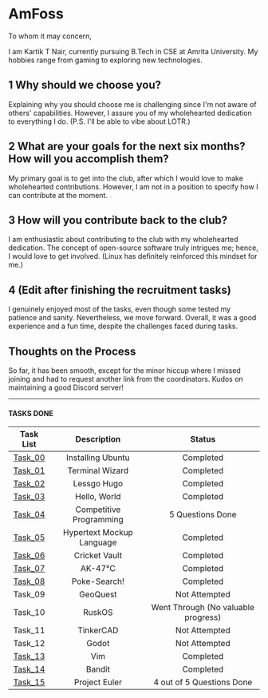 # AmFoss

To whom it may concern,

I am Kartik T Nair, currently pursuing B.Tech in CSE at Amrita University. My hobbies range from gaming to exploring new technologies.

## 1 Why should we choose you?

Explaining why you should choose me is challenging since I'm not aware of others' capabilities. However, I assure you of my wholehearted dedication to everything I do. (P.S. I'll be able to vibe about LOTR.)

## 2 What are your goals for the next six months? How will you accomplish them?


My primary goal is to get into the club, after which I would love to make wholehearted contributions. However, I am not in a position to specify how I can contribute at the moment.

## 3 How will you contribute back to the club?

I am enthusiastic about contributing to the club with my wholehearted dedication. The concept of open-source software truly intrigues me; hence, I would love to get involved. (Linux has definitely reinforced this mindset for me.)

## 4 (Edit after finishing the recruitment tasks)

I genuinely enjoyed most of the tasks, even though some tested my patience and sanity. Nevertheless, we move forward. Overall, it was a good experience and a fun time, despite the challenges faced during tasks.

## Thoughts on the Process

So far, it has been smooth, except for the minor hiccup where I missed joining and had to request another link from the coordinators. Kudos on maintaining a good Discord server!

---

#### TASKS DONE

| Task List | Description | Status |
| :-:       | :-:         | :-:    |
| [Task_00](https://github.com/Unkn0wn-M4ster/amfosstasks/edit/main/tasks/Task00)   | Installing Ubuntu | Completed |
| [Task_01](https://github.com/Unkn0wn-M4ster/amfosstasks/edit/main/tasks/Task01)   | Terminal Wizard | Completed |
| [Task_02](https://github.com/Unkn0wn-M4ster/amfosstasks/edit/main/tasks/Task02)   | Lessgo Hugo| Completed |
| [Task_03](https://github.com/Unkn0wn-M4ster/amfosstasks/edit/main/tasks/Task03)   | Hello, World | Completed |
| [Task_04](https://github.com/Unkn0wn-M4ster/amfosstasks/edit/main/tasks/Task04)   | Competitive Programming | 5 Questions Done |
| [Task_05](https://github.com/Unkn0wn-M4ster/amfosstasks/edit/main/tasks/Task05)   | Hypertext Mockup Language | Completed |
| [Task_06](https://github.com/Unkn0wn-M4ster/amfosstasks/edit/main/tasks/Task06)   | Cricket Vault | Completed |
| [Task_07](https://github.com/Unkn0wn-M4ster/amfosstasks/edit/main/tasks/Task07)   | AK-47℃ | Completed |
| [Task_08](https://github.com/Unkn0wn-M4ster/amfosstasks/edit/main/tasks/Task08)   | Poke-Search! | Completed |
| Task_09  | GeoQuest | Not Attempted |
| Task_10  | RuskOS | Went Through (No valuable progress) |
| Task_11  | TinkerCAD | Not Attempted |
| Task_12  | Godot | Not Attempted |
| [Task_13](https://github.com/Unkn0wn-M4ster/amfosstasks/edit/main/tasks/Task13)   | Vim | Completed |
| [Task_14](https://github.com/Unkn0wn-M4ster/amfosstasks/edit/main/tasks/Task14)   | Bandit | Completed |
| [Task_15](https://github.com/Unkn0wn-M4ster/amfosstasks/tree/main/tasks/Task15)   | Project Euler | 4 out of 5 Questions Done |
